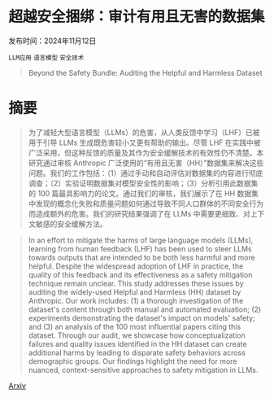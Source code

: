 # 超越安全捆绑：审计有用且无害的数据集

发布时间：2024年11月12日

`LLM应用` `语言模型` `安全技术`

> Beyond the Safety Bundle: Auditing the Helpful and Harmless Dataset

# 摘要

> 为了减轻大型语言模型（LLMs）的危害，从人类反馈中学习（LHF）已被用于引导 LLMs 生成既危害较小又更有帮助的输出。尽管 LHF 在实践中被广泛采用，但这种反馈的质量及其作为安全缓解技术的有效性仍不清楚。本研究通过审核 Anthropic 广泛使用的“有用且无害（HH）”数据集来解决这些问题。我们的工作包括：（1）通过手动和自动评估对数据集的内容进行彻底调查；（2）实验证明数据集对模型安全性的影响；（3）分析引用此数据集的 100 篇最具影响力的论文。通过我们的审核，我们展示了在 HH 数据集中发现的概念化失败和质量问题如何通过导致不同人口群体的不同安全行为而造成额外的危害。我们的研究结果强调了在 LLMs 中需要更细致、对上下文敏感的安全缓解方法。

> In an effort to mitigate the harms of large language models (LLMs), learning from human feedback (LHF) has been used to steer LLMs towards outputs that are intended to be both less harmful and more helpful. Despite the widespread adoption of LHF in practice, the quality of this feedback and its effectiveness as a safety mitigation technique remain unclear. This study addresses these issues by auditing the widely-used Helpful and Harmless (HH) dataset by Anthropic. Our work includes: (1) a thorough investigation of the dataset's content through both manual and automated evaluation; (2) experiments demonstrating the dataset's impact on models' safety; and (3) an analysis of the 100 most influential papers citing this dataset. Through our audit, we showcase how conceptualization failures and quality issues identified in the HH dataset can create additional harms by leading to disparate safety behaviors across demographic groups. Our findings highlight the need for more nuanced, context-sensitive approaches to safety mitigation in LLMs.

[Arxiv](https://arxiv.org/abs/2411.08243)